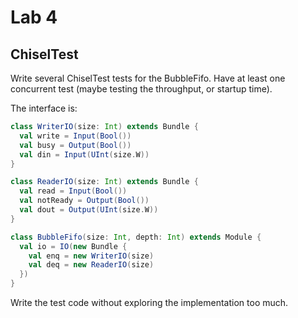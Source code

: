 # Lab 4

## ChiselTest

Write several ChiselTest tests for the BubbleFifo.
Have at least one concurrent test (maybe testing the throughput, or startup time).


The interface is:

```scala
class WriterIO(size: Int) extends Bundle {
  val write = Input(Bool())
  val busy = Output(Bool())
  val din = Input(UInt(size.W))
}

class ReaderIO(size: Int) extends Bundle {
  val read = Input(Bool())
  val notReady = Output(Bool())
  val dout = Output(UInt(size.W))
}

class BubbleFifo(size: Int, depth: Int) extends Module {
  val io = IO(new Bundle {
    val enq = new WriterIO(size)
    val deq = new ReaderIO(size)
  })
}
```

Write the test code without exploring the implementation too much.


